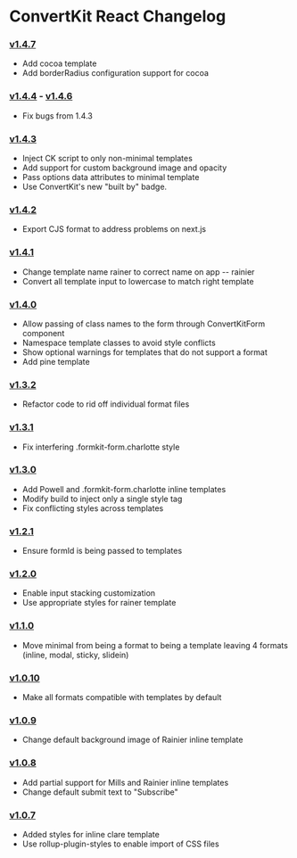 # ConvertKit React Changelog

### [v1.4.7](https://github.com/ConvertKit/convertkit-react/releases/tag/v1.4.7)
- Add cocoa template
- Add borderRadius configuration support for cocoa
### [v1.4.4](https://github.com/ConvertKit/convertkit-react/releases/tag/v1.4.4) - [v1.4.6](https://github.com/ConvertKit/convertkit-react/releases/tag/v1.4.6)
- Fix bugs from 1.4.3
### [v1.4.3](https://github.com/ConvertKit/convertkit-react/releases/tag/v1.4.3)
- Inject CK script to only non-minimal templates
- Add support for custom background image and opacity
- Pass options data attributes to minimal template
- Use ConvertKit's new "built by" badge.
### [v1.4.2](https://github.com/ConvertKit/convertkit-react/releases/tag/v1.4.2)
- Export CJS format to address problems on next.js

### [v1.4.1](https://github.com/ConvertKit/convertkit-react/releases/tag/v1.4.1)
- Change template name rainer to correct name on app -- rainier
- Convert all template input to lowercase to match right template

### [v1.4.0](https://github.com/ConvertKit/convertkit-react/releases/tag/v1.4.0)

- Allow passing of class names to the form through ConvertKitForm component
- Namespace template classes to avoid style conflicts
- Show optional warnings for templates that do not support a format
- Add pine template

### [v1.3.2](https://github.com/ConvertKit/convertkit-react/releases/tag/v1.3.2)

- Refactor code to rid off individual format files

### [v1.3.1](https://github.com/ConvertKit/convertkit-react/releases/tag/v1.3.1)

- Fix interfering .formkit-form.charlotte style

### [v1.3.0](https://github.com/ConvertKit/convertkit-react/releases/tag/v1.3.0)

- Add Powell and .formkit-form.charlotte inline templates
- Modify build to inject only a single style tag
- Fix conflicting styles across templates

### [v1.2.1](https://github.com/ConvertKit/convertkit-react/releases/tag/v1.2.1)

- Ensure formId is being passed to templates

### [v1.2.0](https://github.com/ConvertKit/convertkit-react/releases/tag/v1.2.0)

- Enable input stacking customization
- Use appropriate styles for rainer template

### [v1.1.0](https://github.com/ConvertKit/convertkit-react/releases/tag/v1.1.0)

- Move minimal from being a format to being a template leaving 4 formats (inline, modal, sticky, slidein)

### [v1.0.10](https://github.com/ConvertKit/convertkit-react/releases/tag/v1.0.10)

- Make all formats compatible with templates by default

### [v1.0.9](https://github.com/ConvertKit/convertkit-react/releases/tag/v1.0.9)

- Change default background image of Rainier inline template

### [v1.0.8](https://github.com/ConvertKit/convertkit-react/releases/tag/v1.0.8)

- Add partial support for Mills and Rainier inline templates
- Change default submit text to "Subscribe"

### [v1.0.7](https://github.com/ConvertKit/convertkit-react/releases/tag/v1.0.7)

- Added styles for inline clare template
- Use rollup-plugin-styles to enable import of CSS files
